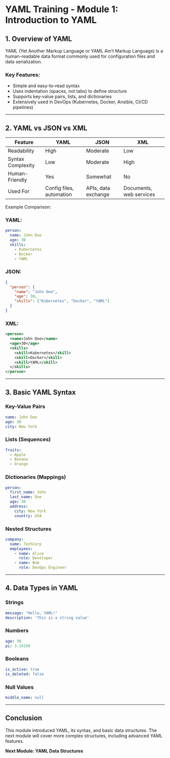 # YAML Training - Module 1: Introduction to YAML

## 1. Overview of YAML
YAML (Yet Another Markup Language or YAML Ain’t Markup Language) is a human-readable data format commonly used for configuration files and data serialization.

### Key Features:
- Simple and easy-to-read syntax
- Uses indentation (spaces, not tabs) to define structure
- Supports key-value pairs, lists, and dictionaries
- Extensively used in DevOps (Kubernetes, Docker, Ansible, CI/CD pipelines)

---

## 2. YAML vs JSON vs XML
| Feature  | YAML  | JSON  | XML  |
|----------|-------|-------|------|
| Readability | High | Moderate | Low |
| Syntax Complexity | Low | Moderate | High |
| Human-Friendly | Yes | Somewhat | No |
| Used For | Config files, automation | APIs, data exchange | Documents, web services |

Example Comparison:

### YAML:
```yaml
person:
  name: John Doe
  age: 30
  skills:
    - Kubernetes
    - Docker
    - YAML
```

### JSON:
```json
{
  "person": {
    "name": "John Doe",
    "age": 30,
    "skills": ["Kubernetes", "Docker", "YAML"]
  }
}
```

### XML:
```xml
<person>
  <name>John Doe</name>
  <age>30</age>
  <skills>
    <skill>Kubernetes</skill>
    <skill>Docker</skill>
    <skill>YAML</skill>
  </skills>
</person>
```

---

## 3. Basic YAML Syntax
### Key-Value Pairs
```yaml
name: John Doe
age: 30
city: New York
```

### Lists (Sequences)
```yaml
fruits:
  - Apple
  - Banana
  - Orange
```

### Dictionaries (Mappings)
```yaml
person:
  first_name: John
  last_name: Doe
  age: 30
  address:
    city: New York
    country: USA
```

### Nested Structures
```yaml
company:
  name: TechCorp
  employees:
    - name: Alice
      role: Developer
    - name: Bob
      role: DevOps Engineer
```

---

## 4. Data Types in YAML
### Strings
```yaml
message: "Hello, YAML!"
description: 'This is a string value'
```

### Numbers
```yaml
age: 30
pi: 3.14159
```

### Booleans
```yaml
is_active: true
is_deleted: false
```

### Null Values
```yaml
middle_name: null
```

---

## Conclusion
This module introduced YAML, its syntax, and basic data structures. The next module will cover more complex structures, including advanced YAML features.

**Next Module: YAML Data Structures**
